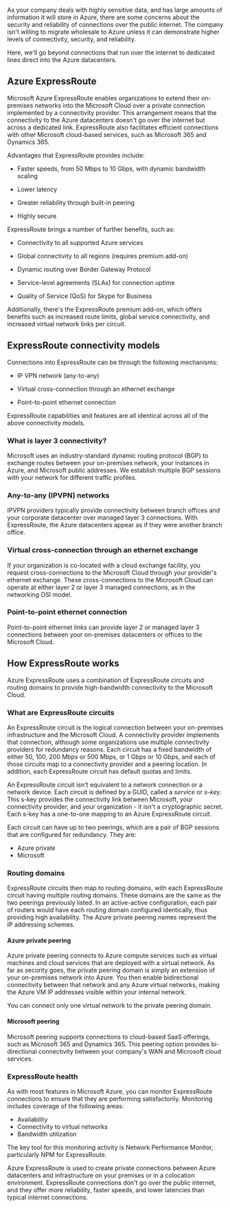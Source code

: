 As your company deals with highly sensitive data, and has large amounts of information it will store in Azure, there are some concerns about the security and reliability of connections over the public internet. The company isn't willing to migrate wholesale to Azure unless it can demonstrate higher levels of connectivity, security, and reliability.

Here, we'll go beyond connections that run over the internet to dedicated lines direct into the Azure datacenters.

## Azure ExpressRoute

Microsoft Azure ExpressRoute enables organizations to extend their on-premises networks into the Microsoft Cloud over a private connection implemented by a connectivity provider. This arrangement means that the connectivity to the Azure datacenters doesn't go over the internet but across a dedicated link. ExpressRoute also facilitates efficient connections with other Microsoft cloud-based services, such as Microsoft 365 and Dynamics 365.

Advantages that ExpressRoute provides include:

- Faster speeds, from 50 Mbps to 10 Gbps, with dynamic bandwidth scaling

- Lower latency

- Greater reliability through built-in peering

- Highly secure

ExpressRoute brings a number of further benefits, such as:

- Connectivity to all supported Azure services

- Global connectivity to all regions (requires premium add-on)

- Dynamic routing over Border Gateway Protocol

- Service-level agreements (SLAs) for connection uptime

- Quality of Service (QoS) for Skype for Business

Additionally, there's the ExpressRoute premium add-on, which offers benefits such as increased route limits, global service connectivity, and increased virtual network links per circuit.

## ExpressRoute connectivity models

Connections into ExpressRoute can be through the following mechanisms:

- IP VPN network (any-to-any)

- Virtual cross-connection through an ethernet exchange

- Point-to-point ethernet connection

 ExpressRoute capabilities and features are all identical across all of the above connectivity models.

### What is layer 3 connectivity?

Microsoft uses an industry-standard dynamic routing protocol (BGP) to exchange routes between your on-premises network, your instances in Azure, and Microsoft public addresses. We establish multiple BGP sessions with your network for different traffic profiles.

### Any-to-any (IPVPN) networks

IPVPN providers typically provide connectivity between branch offices and your corporate datacenter over managed layer 3 connections. With ExpressRoute, the Azure datacenters appear as if they were another branch office.

### Virtual cross-connection through an ethernet exchange

If your organization is co-located with a cloud exchange facility, you request cross-connections to the Microsoft Cloud through your provider's ethernet exchange. These cross-connections to the Microsoft Cloud can operate at either layer 2 or layer 3 managed connections, as in the networking OSI model.

### Point-to-point ethernet connection

Point-to-point ethernet links can provide layer 2 or managed layer 3 connections between your on-premises datacenters or offices to the Microsoft Cloud.

## How ExpressRoute works

Azure ExpressRoute uses a combination of ExpressRoute circuits and routing domains to provide high-bandwidth connectivity to the Microsoft Cloud.

### What are ExpressRoute circuits

An ExpressRoute circuit is the logical connection between your on-premises infrastructure and the Microsoft Cloud. A connectivity provider implements that connection, although some organizations use multiple connectivity providers for redundancy reasons. Each circuit has a fixed bandwidth of either 50, 100, 200 Mbps or 500 Mbps, or 1 Gbps or 10 Gbps, and each of those circuits map to a connectivity provider and a peering location. In addition, each ExpressRoute circuit has default quotas and limits.

An ExpressRoute circuit isn't equivalent to a network connection or a network device. Each circuit is defined by a GUID, called a _service_ or _s-key_. This s-key provides the connectivity link between Microsoft, your connectivity provider, and your organization - it isn't a cryptographic secret. Each s-key has a one-to-one mapping to an Azure ExpressRoute circuit.

Each circuit can have up to two peerings, which are a pair of BGP sessions that are configured for redundancy. They are:

- Azure private
- Microsoft

### Routing domains

ExpressRoute circuits then map to routing domains, with each ExpressRoute circuit having multiple routing domains. These domains are the same as the two peerings previously listed. In an active-active configuration, each pair of routers would have each routing domain configured identically, thus providing high availability. The Azure private peering names represent the IP addressing schemes.

#### Azure private peering

Azure private peering connects to Azure compute services such as virtual machines and cloud services that are deployed with a virtual network. As far as security goes, the private peering domain is simply an extension of your on-premises network into Azure. You then enable bidirectional connectivity between that network and any Azure virtual networks, making the Azure VM IP addresses visible within your internal network.

You can connect only one virtual network to the private peering domain.

#### Microsoft peering

Microsoft peering supports connections to cloud-based SaaS offerings, such as Microsoft 365 and Dynamics 365. This peering option provides bi-directional connectivity between your company's WAN and Microsoft cloud services.

### ExpressRoute health

As with most features in Microsoft Azure, you can monitor ExpressRoute connections to ensure that they are performing satisfactorily. Monitoring includes coverage of the following areas:

- Availability
- Connectivity to virtual networks
- Bandwidth utilization

The key tool for this monitoring activity is Network Performance Monitor, particularly NPM for ExpressRoute.

Azure ExpressRoute is used to create private connections between Azure datacenters and infrastructure on your premises or in a colocation environment. ExpressRoute connections don't go over the public internet, and they offer more reliability, faster speeds, and lower latencies than typical internet connections.
